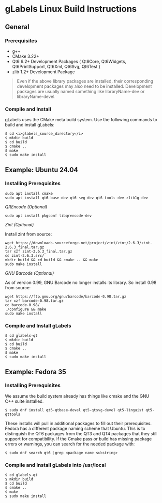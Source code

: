 gLabels Linux Build Instructions
================================

## General
### Prerequisites

- g++
- CMake 3.22+
- Qt6 6.2+ Development Packages ( Qt6Core, Qt6Widgets, Qt6PrintSupport, Qt6Xml, Qt6Svg, Qt6Test )
- zlib 1.2+ Development Package

> Even if the above library packages are installed, their corresponding development packages
> may also need to be installed.  Development packages are usually named something like
> libraryName-dev or libraryName-devel.

### Compile and Install

gLabels uses the CMake meta build system.  Use the following commands to build and install gLabels:

```
$ cd <i>glabels_source_directory</i>
$ mkdir build
$ cd build
$ cmake ..
$ make
$ sudo make install
```


## Example: Ubuntu 24.04

### Installing Prerequisites
```
sudo apt install cmake
sudo apt install qt6-base-dev qt6-svg-dev qt6-tools-dev zlib1g-dev
```
_QREncode (Optional)_
```
sudo apt install pkgconf libqrencode-dev
```
_Zint (Optional)_

Install zint from source:
```
wget https://downloads.sourceforge.net/project/zint/zint/2.6.3/zint-2.6.3_final.tar.gz
tar xzf zint-2.6.3_final.tar.gz
cd zint-2.6.3.src/
mkdir build && cd build && cmake .. && make
sudo make install
```
_GNU Barcode (Optional)_

As of version 0.99, GNU Barcode no longer installs its library.  So install 0.98 from source:
```
wget https://ftp.gnu.org/gnu/barcode/barcode-0.98.tar.gz
tar xzf barcode-0.98.tar.gz
cd barcode-0.98/
./configure && make
sudo make install
```
### Compile and Install gLabels

```
$ cd glabels-qt
$ mkdir build
$ cd build
$ cmake ..
$ make
$ sudo make install
```


## Example: Fedora 35

### Installing Prerequisites
We assume the build system already has things like cmake and the GNU C++ suite installed.

```
$ sudo dnf install qt5-qtbase-devel qt5-qtsvg-devel qt5-linguist qt5-qttools
```
These installs will pull in additional packages to fill out their prerequisites.
Fedora has a different package naming scheme that Ubuntu. This is to distinguish the QT6
packages from the QT3 and QT4 packages that they still support for compatibility.
If the Cmake pass or build has missing package errors or warnings, you can search for the needed
package with:
```
$ sudo dnf search qt6 |grep <package name substring>
```

### Compile and Install gLabels into /usr/local
```
$ cd glabels-qt
$ mkdir build
$ cd build
$ cmake ..
$ make
$ sudo make install

```